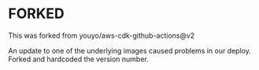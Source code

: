 # FORKED

This was forked from youyo/aws-cdk-github-actions@v2

An update to one of the underlying images caused problems in our deploy. Forked and hardcoded the version number.
